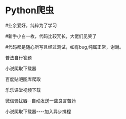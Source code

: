 # Python爬虫	

#业余爱好，纯粹为了学习

#新手小白一枚，代码比较冗长，大佬们见笑了

#代码都是随心所写且经过测试，如有bug,纯属正常，谢谢。

普法自行答题

小说爬取下载器

百度贴吧图库爬取

乐乐课堂视频下载

微信骚扰器--自动发送一些良言苦药

小说爬取下载器----加入异步携程
